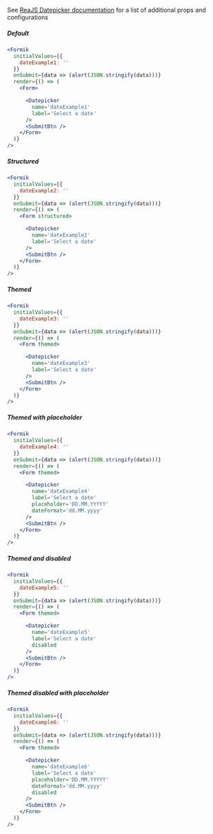 See [ReaJS Datepicker documentation](https://github.com/Hacker0x01/react-datepicker/blob/master/docs/datepicker.md) for a list of additional props and configurations
##### Default
```jsx
<Formik
  initialValues={{
    dateExample1: ''
  }}
  onSubmit={data => (alert(JSON.stringify(data)))}
  render={() => (
    <Form>

      <Datepicker
        name='dateExample1'
        label='Select a date'
      />
      <SubmitBtn />
    </Form>
  )}
/>
```

##### Structured
```jsx
<Formik
  initialValues={{
    dateExample2: ''
  }}
  onSubmit={data => (alert(JSON.stringify(data)))}
  render={() => (
    <Form structured>

      <Datepicker
        name='dateExample2'
        label='Select a date'
      />
      <SubmitBtn />
    </Form>
  )}
/>
```

##### Themed
```jsx
<Formik
  initialValues={{
    dateExample3: ''
  }}
  onSubmit={data => (alert(JSON.stringify(data)))}
  render={() => (
    <Form themed>

      <Datepicker
        name='dateExample3'
        label='Select a date'
      />
      <SubmitBtn />
    </Form>
  )}
/>
```

##### Themed with placeholder
```jsx
<Formik
  initialValues={{
    dateExample4: ''
  }}
  onSubmit={data => (alert(JSON.stringify(data)))}
  render={() => (
    <Form themed>

      <Datepicker
        name='dateExample4'
        label='Select a date'
        placeholder='DD.MM.YYYYY'
        dateFormat='dd.MM.yyyy'
      />
      <SubmitBtn />
    </Form>
  )}
/>
```

##### Themed and disabled
```jsx
<Formik
  initialValues={{
    dateExample5: ''
  }}
  onSubmit={data => (alert(JSON.stringify(data)))}
  render={() => (
    <Form themed>

      <Datepicker
        name='dateExample5'
        label='Select a date'
        disabled
      />
      <SubmitBtn />
    </Form>
  )}
/>
```

##### Themed disabled with placeholder
```jsx
<Formik
  initialValues={{
    dateExample6: ''
  }}
  onSubmit={data => (alert(JSON.stringify(data)))}
  render={() => (
    <Form themed>

      <Datepicker
        name='dateExample6'
        label='Select a date'
        placeholder='DD.MM.YYYYY'
        dateFormat='dd.MM.yyyy'
        disabled
      />
      <SubmitBtn />
    </Form>
  )}
/>
```



